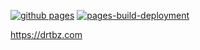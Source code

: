 [![github pages](https://github.com/drtbz/drtbz.github.io/actions/workflows/gh-pages.yml/badge.svg?branch=main)](https://github.com/drtbz/drtbz.github.io/actions/workflows/gh-pages.yml) [![pages-build-deployment](https://github.com/drtbz/drtbz.github.io/actions/workflows/pages/pages-build-deployment/badge.svg)](https://github.com/drtbz/drtbz.github.io/actions/workflows/pages/pages-build-deployment)

https://drtbz.com
